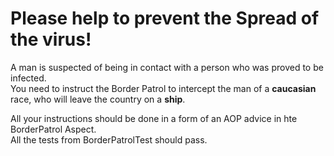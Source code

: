 # Please help to prevent the Spread of the virus!  
A man is suspected of being in contact with a person who was proved to be infected.  
You need to instruct the Border Patrol to intercept the man of a **caucasian** race, who will leave the country on a **ship**.

All your instructions should be done in a form of an AOP advice in hte BorderPatrol Aspect.  
All the tests from BorderPatrolTest should pass.